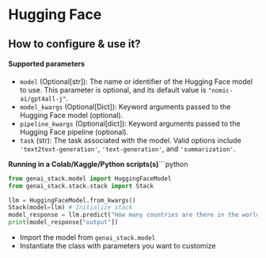 # Hugging Face&#x20;

## How to configure & use it?

#### Supported parameters

-   `model` (Optional\[str]): The name or identifier of the Hugging Face model to use. This parameter is optional, and its default value is `"nomic-ai/gpt4all-j"`.
-   `model_kwargs` (Optional\[Dict]): Keyword arguments passed to the Hugging Face model (optional).
-   `pipeline_kwargs` (Optional\[dict]): Keyword arguments passed to the Hugging Face pipeline (optional).
-   `task` (str): The task associated with the model. Valid options include `'text2text-generation'`, `'text-generation'`, and `'summarization'`.

**Running in a Colab/Kaggle/Python scripts(s)**\`\`\`python

```python
from genai_stack.model import HuggingFaceModel
from genai_stack.stack.stack import Stack

llm = HuggingFaceModel.from_kwargs()
Stack(model=llm) # Initialize stack
model_response = llm.predict("How many countries are there in the world?")
print(model_response["output"])
```

-   Import the model from `genai_stack.model`
-   Instantiate the class with parameters you want to customize
